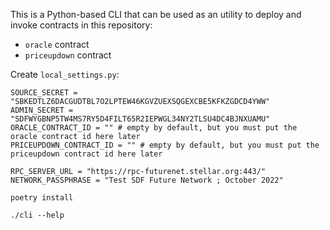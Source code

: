 This is a Python-based CLI that can be used as an utility to deploy and invoke
contracts in this repository:
- `oracle` contract
- `priceupdown` contract

Create `local_settings.py`:

```
SOURCE_SECRET = "SBKEDTLZ6DACGUDTBL7O2LPTEW46KGVZUEXSQGEXCBE5KFKZGDCD4YWW"
ADMIN_SECRET = "SDFWYGBNP5TW4MS7RY5D4FILT65R2IEPWGL34NY2TLSU4DC4BJNXUAMU"
ORACLE_CONTRACT_ID = "" # empty by default, but you must put the oracle contract id here later
PRICEUPDOWN_CONTRACT_ID = "" # empty by default, but you must put the priceupdown contract id here later

RPC_SERVER_URL = "https://rpc-futurenet.stellar.org:443/"
NETWORK_PASSPHRASE = "Test SDF Future Network ; October 2022"
```

```
poetry install

./cli --help
```
